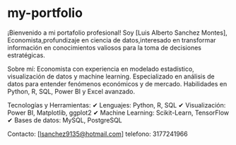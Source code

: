 # my-portfolio

¡Bienvenido a mi portafolio profesional! Soy [Luis Alberto Sanchez Montes], Economista,profundizaje en ciencia de datos,interesado en transformar información en conocimientos valiosos para la toma de decisiones estratégicas.

 Sobre mí: 
 Economista con experiencia en modelado estadístico, visualización de datos y machine learning.
 Especializado en análisis de datos para entender fenómenos económicos y de mercado.
 Habilidades en Python, R, SQL, Power BI y Excel avanzado.
 
 Tecnologías y Herramientas:
✔ Lenguajes: Python, R, SQL
✔ Visualización: Power BI, Matplotlib, ggplot2
✔ Machine Learning: Scikit-Learn, TensorFlow
✔ Bases de datos: MySQL, PostgreSQL

 Contacto:
 [lsanchez9135@hotmail.com]
 telefono: 3177241966
